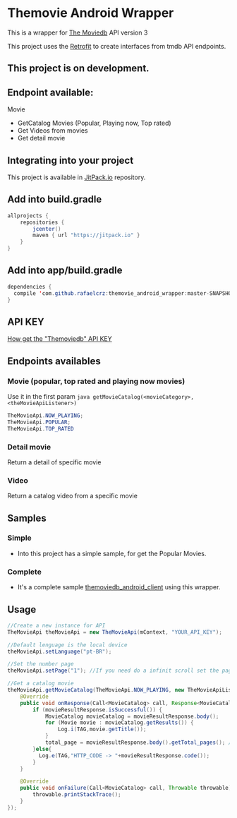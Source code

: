 # Themovie Android Wrapper

This is a wrapper for <a href="https://www.themoviedb.org/documentation/api">The Moviedb</a> API version 3

This project uses the <a href="http://square.github.io/retrofit/Retrofit">Retrofit</a> to create interfaces from tmdb API endpoints.

## This project is on development.

## Endpoint available:
Movie
- GetCatalog Movies (Popular, Playing now, Top rated)
- Get Videos from movies
- Get detail movie

## Integrating into your project

This project is available in [JitPack.io](https://jitpack.io/) repository.

## Add into build.gradle
```java
allprojects {
    repositories {
        jcenter()
        maven { url "https://jitpack.io" }
    }
}
```
## Add into app/build.gradle
```java
dependencies {
  compile 'com.github.rafaelcrz:themovie_android_wrapper:master-SNAPSHOT'
}
```
## API KEY
[How get the "Themoviedb" API KEY](https://developers.themoviedb.org/3/getting-started)

## Endpoints availables

### Movie (popular, top rated and playing now movies)
Use it in the first param ```java getMovieCatalog(<movieCategory>, <theMovieApiListener>) ```
```java
TheMovieApi.NOW_PLAYING;
TheMovieApi.POPULAR;
TheMovieApi.TOP_RATED
```
### Detail movie
Return a detail of specific movie
### Video
Return a catalog video from a specific movie

## Samples
### Simple
* Into this project has a simple sample, for get the Popular Movies.
### Complete
* It's a complete sample [themoviedb_android_client](https://github.com/rafaelcrz/themoviedb_android_client) using this wrapper.

## Usage

```java
//Create a new instance for API
TheMovieApi theMovieApi = new TheMovieApi(mContext, "YOUR_API_KEY");

//Default lenguage is the local device
theMovieApi.setLanguage("pt-BR");

//Set the number page
theMovieApi.setPage("1"); //If you need do a infinit scroll set the page in the requests call

//Get a catalog movie
theMovieApi.getMovieCatalog(TheMovieApi.NOW_PLAYING, new TheMovieApiListener<MovieCatalog>() {
    @Override
    public void onResponse(Call<MovieCatalog> call, Response<MovieCatalog> movieResultResponse) {
        if (movieResultResponse.isSuccessful()) {
            MovieCatalog movieCatalog = movieResultResponse.body();
            for (Movie movie : movieCatalog.getResults()) {
                Log.i(TAG,movie.getTitle());
            }
            total_page = movieResultResponse.body().getTotal_pages(); //Total pages return from the API
        }else{
          Log.e(TAG,"HTTP_CODE -> "+movieResultResponse.code());
        }
    }

    @Override
    public void onFailure(Call<MovieCatalog> call, Throwable throwable) {
        throwable.printStackTrace();
    }
});
```
